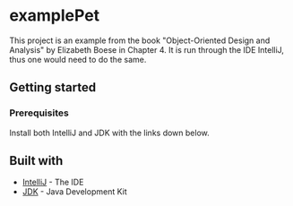 # examplePet
This project is an example from the book "Object-Oriented Design and 
Analysis" by Elizabeth Boese in Chapter 4. It is run through the IDE IntelliJ, thus one would need to do the same.
## Getting started
### Prerequisites
Install both IntelliJ and JDK with the links down below.
## Built with
* [IntelliJ](https://www.jetbrains.com/idea/download/) - The IDE
* [JDK](https://www.oracle.com/technetwork/java/javase/downloads/index.html) - Java Development Kit

